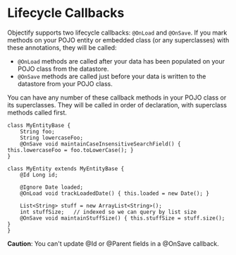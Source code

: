 # Lifecycle Callbacks #

Objectify supports two lifecycle callbacks:  `@OnLoad` and `@OnSave`.  If you mark methods on your POJO entity or embedded class (or any superclasses) with these annotations, they will be called:

  * `@OnLoad` methods are called after your data has been populated on your POJO class from the datastore.
  * `@OnSave` methods are called just before your data is written to the datastore from your POJO class.

You can have any number of these callback methods in your POJO class or its superclasses.  They will be called in order of declaration, with superclass methods called first.

```
class MyEntityBase {
    String foo;
    String lowercaseFoo;
    @OnSave void maintainCaseInsensitiveSearchField() { this.lowercaseFoo = foo.toLowerCase(); }
}

class MyEntity extends MyEntityBase {
    @Id Long id;

    @Ignore Date loaded;
    @OnLoad void trackLoadedDate() { this.loaded = new Date(); }

    List<String> stuff = new ArrayList<String>();
    int stuffSize;   // indexed so we can query by list size
    @OnSave void maintainStuffSize() { this.stuffSize = stuff.size(); }
}
```

**Caution**: You can't update @Id or @Parent fields in a @OnSave callback.